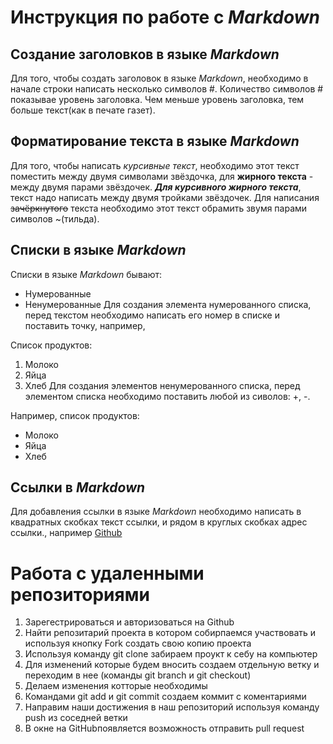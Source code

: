 # Инструкция по работе с *Markdown*

## Создание заголовков в языке *Markdown*
Для того, чтобы создать заголовок в языке *Markdown*, необходимо в начале строки написать несколько символов #. Количество символов # показывае уровень заголовка. Чем меньше уровень заголовка, тем больше текст(как в печате газет).

## Форматирование текста в языке *Markdown*
Для того, чтобы написать *курсивные текст*, необходимо этот текст поместить между двумя символами звёздочка, для **жирного текста** - между двумя парами звёздочек. ***Для курсивного жирного текста***, текст надо написать между двумя тройками звёздочек. Для написания ~~зачёркнутого~~ текста необходимо этот текст обрамить звумя парами символов ~(тильда).

Списки в языке *Markdown*
---------------------------
Списки в языке *Markdown* бывают:
+ Нумерованные
+ Ненумерованные
Для создания элемента нумерованного списка, перед текстом необходимо написать его номер в списке и поставить точку, например, 

Список продуктов:
1. Молоко
2. Яйца
3. Хлеб
Для создания элементов ненумерованного списка, перед элементом списка необходимо поставить любой из сиволов: +, -. 

Например, список продуктов:
+ Молоко
+ Яйца
+ Хлеб

## Ссылки в *Markdown*
Для добавления ссылки в языке *Markdown* необходимо написать в квадратных скобках текст ссылки, и рядом в круглых скобках адрес ссылки., например [Github](https://github.com)

# Работа с удаленными репозиториями

1. Зарегестрироваться и авторизоваться на Github
2. Найти репозитарий проекта в котором собирпаемся участвовать и используя кнопку Fork создать свою копию проекта 
3. Используя команду  git clone  забираем проукт к себу на компьютер
4. Для изменений которые будем вносить создаем отдельную ветку и переходим в нее (команды  git branch  и  git checkout)
5. Делаем изменения котторые необходимы
6. Командами git add и git  commit создаем коммит с коментариями
7. Направим наши достижения в наш репозиторий используя команду push из соседней ветки
8. В окне на GitHubпоявляется возможность отправить pull request
